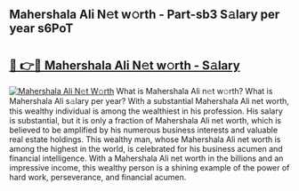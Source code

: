 ## Mahershala Ali N𝚎t w𝚘rth - Part-sb3 S𝚊lary per year s6PoT

# <h2><a href="http://gc0hd4f.nevu.top/?p=Mahershala+Ali">🔗 👉🔴 Mahershala Ali N𝚎t w𝚘rth - S𝚊lary</a></h2>

[![Mahershala Ali N𝚎t W𝚘rth](https://i.imgur.com/Oavwk0R.jpeg)](http://gc0hd4f.nevu.top/?p=Mahershala+Ali)
What is Mahershala Ali n𝚎t w𝚘rth? What is Mahershala Ali s𝚊lary per year?
With a substantial Mahershala Ali net worth, this wealthy individual is among the wealthiest in his profession. His salary is substantial, but it is only a fraction of Mahershala Ali net worth, which is believed to be amplified by his numerous business interests and valuable real estate holdings. This wealthy man, whose Mahershala Ali net worth is among the highest in the world, is celebrated for his business acumen and financial intelligence. With a Mahershala Ali net worth in the billions and an impressive income, this wealthy person is a shining example of the power of hard work, perseverance, and financial acumen.
